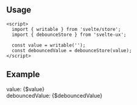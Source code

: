 <script lang="ts">
  import { writable } from 'svelte/store';

	import Preview from '$lib/components/Preview.svelte';
	import TextField from '$lib/components/TextField.svelte';

	import debounceStore from '$lib/stores/debounceStore';

  const value = writable(null);
  const debouncedValue = debounceStore(value)
</script>

## Usage

```svelte
<script>
  import { writable } from 'svelte/store';
  import { debounceStore } from 'svelte-ux';

  const value = writable('');
  const debouncedValue = debounceStore(value);
</script>
```

## Example

<Preview>
  <TextField bind:value={$value} />
  <div>value: {$value}</div>
  <div>debouncedValue: {$debouncedValue}</div>
</Preview>

